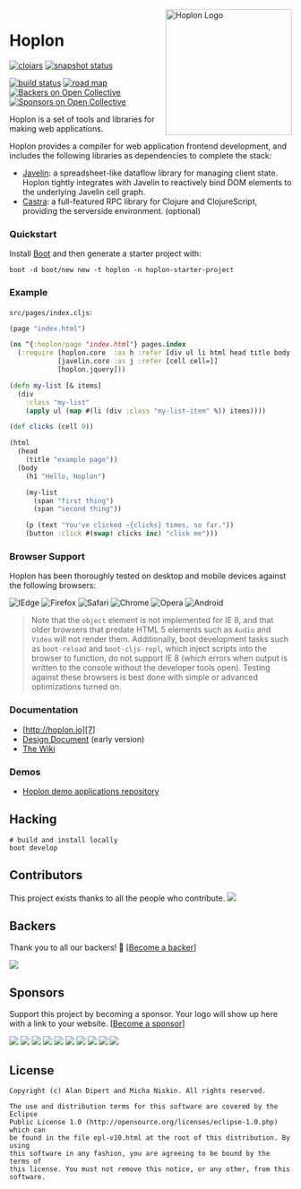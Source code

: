 <a href="http://hoplon.io/">
  <img src="http://hoplon.io/images/logos/hoplon-logo.png" alt="Hoplon Logo" title="Hoplon" align="right" width="225px" />
</a>

# Hoplon
[![clojars][8]][9]  [![snapshot status][19]][9] 

[![build status][14]][15]  [![road map][11]][16] [![Backers on Open Collective][17]](#backers) [![Sponsors on Open Collective][18]](#sponsors)

Hoplon is a set of tools and libraries for making web applications.

Hoplon provides a compiler for web application frontend development, and includes
the following libraries as dependencies to complete the stack:

* [Javelin][1]: a spreadsheet-like dataflow library for managing client
  state. Hoplon tightly integrates with Javelin to reactively bind DOM
  elements to the underlying Javelin cell graph.
* [Castra][2]: a full-featured RPC library for Clojure and
  ClojureScript, providing the serverside environment. (optional)

### Quickstart

Install [Boot](https://boot-clj.github.io/) and then generate a starter project with:

    boot -d boot/new new -t hoplon -n hoplon-starter-project

### Example

`src/pages/index.cljs`:

```clojure
(page "index.html")

(ns ^{:hoplon/page "index.html"} pages.index
  (:require [hoplon.core  :as h :refer [div ul li html head title body h1 span p button text]]
            [javelin.core :as j :refer [cell cell=]]
            [hoplon.jquery]))

(defn my-list [& items]
  (div
    :class "my-list"
    (apply ul (map #(li (div :class "my-list-item" %)) items))))

(def clicks (cell 0))

(html
  (head
    (title "example page"))
  (body
    (h1 "Hello, Hoplon")

    (my-list
      (span "first thing")
      (span "second thing"))

    (p (text "You've clicked ~{clicks} times, so far."))
    (button :click #(swap! clicks inc) "click me")))
```

### Browser Support

Hoplon has been thoroughly tested on desktop and mobile devices against the
following browsers:

![IEdge](https://img.shields.io/badge/IEdge-10%2B-blue.svg) ![Firefox](https://img.shields.io/badge/Firefox-14%2B-orange.svg) ![Safari](https://img.shields.io/badge/Safari-5%2B-blue.svg)
![Chrome](https://img.shields.io/badge/Chrome-26%2B-yellow.svg) ![Opera](https://img.shields.io/badge/Opera-11%2B-red.svg)
![Android](https://img.shields.io/badge/Android-4%2B-green.svg)

>Note that the `object` element is not implemented for IE 8, and that older
browsers that predate HTML 5 elements such as `Audio` and `Video` will not render
them.  Additionally, boot development tasks such as `boot-reload` and
`boot-cljs-repl`, which inject scripts into the browser to function, do not
support IE 8 (which errors when output is written to the console without the
developer tools open).  Testing against these browsers is best done with simple
or advanced optimizations turned on.

### Documentation

* [http://hoplon.io][7]
* [Design Document][6] (early version)
* [The Wiki](https://github.com/hoplon/hoplon/wiki)

### Demos

* [Hoplon demo applications repository][5]

## Hacking

```
# build and install locally
boot develop
```

## Contributors

This project exists thanks to all the people who contribute. 
<a href="https://github.com/hoplon/hoplon/graphs/contributors"><img src="https://opencollective.com/hoplon/contributors.svg?width=890&button=false" /></a>


## Backers

Thank you to all our backers! 🙏 [[Become a backer](https://opencollective.com/hoplon#backer)]

<a href="https://opencollective.com/hoplon#backers" target="_blank"><img src="https://opencollective.com/hoplon/backers.svg?width=890"></a>


## Sponsors

Support this project by becoming a sponsor. Your logo will show up here with a link to your website. [[Become a sponsor](https://opencollective.com/hoplon#sponsor)]

<a href="https://opencollective.com/hoplon/sponsor/0/website" target="_blank"><img src="https://opencollective.com/hoplon/sponsor/0/avatar.svg"></a>
<a href="https://opencollective.com/hoplon/sponsor/1/website" target="_blank"><img src="https://opencollective.com/hoplon/sponsor/1/avatar.svg"></a>
<a href="https://opencollective.com/hoplon/sponsor/2/website" target="_blank"><img src="https://opencollective.com/hoplon/sponsor/2/avatar.svg"></a>
<a href="https://opencollective.com/hoplon/sponsor/3/website" target="_blank"><img src="https://opencollective.com/hoplon/sponsor/3/avatar.svg"></a>
<a href="https://opencollective.com/hoplon/sponsor/4/website" target="_blank"><img src="https://opencollective.com/hoplon/sponsor/4/avatar.svg"></a>
<a href="https://opencollective.com/hoplon/sponsor/5/website" target="_blank"><img src="https://opencollective.com/hoplon/sponsor/5/avatar.svg"></a>
<a href="https://opencollective.com/hoplon/sponsor/6/website" target="_blank"><img src="https://opencollective.com/hoplon/sponsor/6/avatar.svg"></a>
<a href="https://opencollective.com/hoplon/sponsor/7/website" target="_blank"><img src="https://opencollective.com/hoplon/sponsor/7/avatar.svg"></a>
<a href="https://opencollective.com/hoplon/sponsor/8/website" target="_blank"><img src="https://opencollective.com/hoplon/sponsor/8/avatar.svg"></a>
<a href="https://opencollective.com/hoplon/sponsor/9/website" target="_blank"><img src="https://opencollective.com/hoplon/sponsor/9/avatar.svg"></a>



## License

```
Copyright (c) Alan Dipert and Micha Niskin. All rights reserved.

The use and distribution terms for this software are covered by the Eclipse
Public License 1.0 (http://opensource.org/licenses/eclipse-1.0.php) which can
be found in the file epl-v10.html at the root of this distribution. By using
this software in any fashion, you are agreeing to be bound by the terms of
this license. You must not remove this notice, or any other, from this software.
```

[1]: https://github.com/hoplon/javelin
[2]: https://github.com/hoplon/castra
[3]: https://github.com/hoplon/cljson
[4]: https://clojars.org/hoplon/hoplon
[5]: https://github.com/hoplon/hoplon-demos
[6]: Design.md
[7]: http://hoplon.io/
[8]: https://img.shields.io/clojars/v/hoplon.svg
[9]: https://clojars.org/hoplon
[10]: http://en.wikipedia.org/wiki/Deferent_and_epicycle
[11]: https://img.shields.io/badge/road%20map-7.3-lightgrey.svg
[12]: https://badge.waffle.io/hoplon/hoplon.png?label=ready&title=Ready
[13]: https://waffle.io/hoplon/hoplon
[14]: https://travis-ci.org/hoplon/hoplon.svg?branch=master
[15]: https://travis-ci.org/hoplon/hoplon
[16]: https://github.com/hoplon/hoplon/milestones?direction=desc&sort=completeness&state=open
[17]: https://opencollective.com/XX/backers/badge.svg
[18]: https://opencollective.com/XX/sponsors/badge.svg
[19]: https://img.shields.io/clojars/vpre/hoplon.svg

